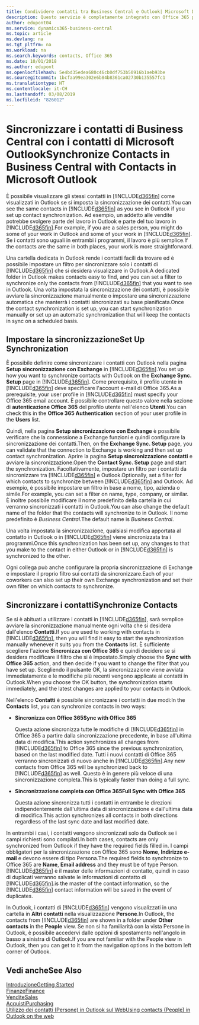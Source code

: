 ```yaml
---
title: Condividere contatti tra Business Central e Outlook| Microsoft Docs
description: Questo servizio è completamente integrato con Office 365 pertanto è possibile condividere i contatti tra Outlook e Business Central.
author: edupont04
ms.service: dynamics365-business-central
ms.topic: article
ms.devlang: na
ms.tgt_pltfrm: na
ms.workload: na
ms.search.keywords: contacts, Office 365
ms.date: 10/01/2018
ms.author: edupont
ms.openlocfilehash: 5e4bd35edea680c46cb0df753b50916b1aeb93be
ms.sourcegitcommit: 1bcfaa99ea302e6b84b8361ca02730b135557fc1
ms.translationtype: HT
ms.contentlocale: it-CH
ms.lasthandoff: 03/08/2019
ms.locfileid: "826012"
---
```

# <a name="synchronize-contacts-in-business-central-with-contacts-in-microsoft-outlook"></a><span data-ttu-id="942e6-103">Sincronizzare i contatti di Business Central con i contatti di Microsoft Outlook</span><span class="sxs-lookup"><span data-stu-id="942e6-103">Synchronize Contacts in Business Central with Contacts in Microsoft Outlook</span></span>
<span data-ttu-id="942e6-104">È possibile visualizzare gli stessi contatti in [!INCLUDE[d365fin](includes/d365fin_md.md)] come visualizzati in Outlook se si imposta la sincronizzazione dei contatti.</span><span class="sxs-lookup"><span data-stu-id="942e6-104">You can see the same contacts in [!INCLUDE[d365fin](includes/d365fin_md.md)] as you see in Outlook if you set up contact synchronization.</span></span> <span data-ttu-id="942e6-105">Ad esempio, un addetto alle vendite potrebbe svolgere parte del lavoro in Outlook e parte del tuo lavoro in [!INCLUDE[d365fin](includes/d365fin_md.md)].</span><span class="sxs-lookup"><span data-stu-id="942e6-105">For example, if you are a sales person, you might do some of your work in Outlook and some of your work in [!INCLUDE[d365fin](includes/d365fin_md.md)].</span></span> <span data-ttu-id="942e6-106">Se i contatti sono uguali in entrambi i programmi, il lavoro è più semplice.</span><span class="sxs-lookup"><span data-stu-id="942e6-106">If the contacts are the same in both places, your work is more straightforward.</span></span>  

<span data-ttu-id="942e6-107">Una cartella dedicata in Outlook rende i contatti facili da trovare ed è possibile impostare un filtro per sincronizzare solo i contatti di [!INCLUDE[d365fin](includes/d365fin_md.md)] che si desidera visualizzare in Outlook.</span><span class="sxs-lookup"><span data-stu-id="942e6-107">A dedicated folder in Outlook makes contacts easy to find, and you can set a filter to synchronize only the contacts from [!INCLUDE[d365fin](includes/d365fin_md.md)] that you want to see in Outlook.</span></span> <span data-ttu-id="942e6-108">Una volta impostata la sincronizzazione dei contatti, è possibile avviare la sincronizzazione manualmente o impostare una sincronizzazione automatica che manterrà i contatti sincronizzati su base pianificata.</span><span class="sxs-lookup"><span data-stu-id="942e6-108">Once the contact synchronization is set up, you can start synchronization manually or set up an automatic synchronization that will keep the contacts in sync on a scheduled basis.</span></span>  

## <a name="set-up-synchronization"></a><span data-ttu-id="942e6-109">Impostare la sincronizzazione</span><span class="sxs-lookup"><span data-stu-id="942e6-109">Set Up Synchronization</span></span>
<span data-ttu-id="942e6-110">È possibile definire come sincronizzare i contatti con Outlook nella pagina **Setup sincronizzazione con Exchange** in [!INCLUDE[d365fin](includes/d365fin_md.md)].</span><span class="sxs-lookup"><span data-stu-id="942e6-110">You set up how you want to synchronize contacts with Outlook on the **Exchange Sync. Setup** page in [!INCLUDE[d365fin](includes/d365fin_md.md)].</span></span> <span data-ttu-id="942e6-111">Come prerequisito, il profilo utente in [!INCLUDE[d365fin](includes/d365fin_md.md)] deve specificare l'account e-mail di Office 365.</span><span class="sxs-lookup"><span data-stu-id="942e6-111">As a prerequisite, your user profile in [!INCLUDE[d365fin](includes/d365fin_md.md)] must specify your Office 365 email account.</span></span> <span data-ttu-id="942e6-112">È possibile controllare questo valore nella sezione di **autenticazione Office 365** del profilo utente nell'elenco **Utenti**.</span><span class="sxs-lookup"><span data-stu-id="942e6-112">You can check this in the **Office 365 Authentication** section of your user profile in the **Users** list.</span></span>  

<span data-ttu-id="942e6-113">Quindi, nella pagina **Setup sincronizzazione con Exchange** è possibile verificare che la connessione a Exchange funzioni e quindi configurare la sincronizzazione dei contatti.</span><span class="sxs-lookup"><span data-stu-id="942e6-113">Then, on the **Exchange Sync. Setup** page, you can validate that the connection to Exchange is working and then set up contact synchronization.</span></span> <span data-ttu-id="942e6-114">Aprire la pagina **Setup sincronizzazione contatti** e avviare la sincronizzazione.</span><span class="sxs-lookup"><span data-stu-id="942e6-114">Open the **Contact Sync. Setup** page and start the synchronization.</span></span> <span data-ttu-id="942e6-115">Facoltativamente, impostare un filtro per i contatti da sincronizzare tra [!INCLUDE[d365fin](includes/d365fin_md.md)] e Outlook.</span><span class="sxs-lookup"><span data-stu-id="942e6-115">Optionally, set a filter for which contacts to synchronize between [!INCLUDE[d365fin](includes/d365fin_md.md)] and Outlook.</span></span> <span data-ttu-id="942e6-116">Ad esempio, è possibile impostare un filtro in base a nome, tipo, azienda o simile.</span><span class="sxs-lookup"><span data-stu-id="942e6-116">For example, you can set a filter on name, type, company, or similar.</span></span> <span data-ttu-id="942e6-117">È inoltre possibile modificare il nome predefinito della cartella in cui verranno sincronizzati i contatti in Outlook.</span><span class="sxs-lookup"><span data-stu-id="942e6-117">You can also change the default name of the folder that the contacts will synchronize to in Outlook.</span></span> <span data-ttu-id="942e6-118">Il nome predefinito è *Business Central*.</span><span class="sxs-lookup"><span data-stu-id="942e6-118">The default name is *Business Central*.</span></span>  

<span data-ttu-id="942e6-119">Una volta impostata la sincronizzazione, qualsiasi modifica apportata al contatto in Outlook o in [!INCLUDE[d365fin](includes/d365fin_md.md)] viene sincronizzata tra i programmi.</span><span class="sxs-lookup"><span data-stu-id="942e6-119">Once this synchronization has been set up, any changes to that you make to the contact in either Outlook or in [!INCLUDE[d365fin](includes/d365fin_md.md)] is synchronized to the other.</span></span>  

<span data-ttu-id="942e6-120">Ogni collega può anche configurare la propria sincronizzazione di Exchange e impostare il proprio filtro sui contatti da sincronizzare.</span><span class="sxs-lookup"><span data-stu-id="942e6-120">Each of your coworkers can also set up their own Exchange synchronization and set their own filter on which contacts to synchronize.</span></span>  

## <a name="synchronize-contacts"></a><span data-ttu-id="942e6-121">Sincronizzare i contatti</span><span class="sxs-lookup"><span data-stu-id="942e6-121">Synchronize Contacts</span></span>
<span data-ttu-id="942e6-122">Se si è abituati a utilizzare i contatti in [!INCLUDE[d365fin](includes/d365fin_md.md)], sarà semplice avviare la sincronizzazione manualmente ogni volta che si desidera dall'elenco **Contatti**.</span><span class="sxs-lookup"><span data-stu-id="942e6-122">If you are used to working with contacts in [!INCLUDE[d365fin](includes/d365fin_md.md)], then you will find it easy to start the synchronization manually whenever it suits you from the **Contacts** list.</span></span> <span data-ttu-id="942e6-123">È sufficiente scegliere l'azione **Sincronizza con Office 365** e quindi decidere se si desidera modificare il filtro che si è impostato.</span><span class="sxs-lookup"><span data-stu-id="942e6-123">Simply choose the **Sync with Office 365** action, and then decide if you want to change the filter that you have set up.</span></span> <span data-ttu-id="942e6-124">Scegliendo il pulsante OK, la sincronizzazione viene avviata immediatamente e le modifiche più recenti vengono applicate ai contatti in Outlook.</span><span class="sxs-lookup"><span data-stu-id="942e6-124">When you choose the OK button, the synchronization starts immediately, and the latest changes are applied to your contacts in Outlook.</span></span>  

<span data-ttu-id="942e6-125">Nell'elenco **Contatti** è possibile sincronizzare i contatti in due modi:</span><span class="sxs-lookup"><span data-stu-id="942e6-125">In the **Contacts** list, you can synchronize contacts in two ways:</span></span>

* <span data-ttu-id="942e6-126">**Sincronizza con Office 365**</span><span class="sxs-lookup"><span data-stu-id="942e6-126">**Sync with Office 365**</span></span>

  <span data-ttu-id="942e6-127">Questa azione sincronizza tutte le modifiche di [!INCLUDE[d365fin](includes/d365fin_md.md)] in Office 365 a partire dalla sincronizzazione precedente, in base all'ultima data di modifica.</span><span class="sxs-lookup"><span data-stu-id="942e6-127">This action synchronizes all changes from [!INCLUDE[d365fin](includes/d365fin_md.md)] to Office 365 since the previous synchronization, based on the last modified date.</span></span> <span data-ttu-id="942e6-128">Tutti i nuovi contatti di Office 365 verranno sincronizzati di nuovo anche in [!INCLUDE[d365fin](includes/d365fin_md.md)].</span><span class="sxs-lookup"><span data-stu-id="942e6-128">Any new contacts from Office 365 will be synchronized back to [!INCLUDE[d365fin](includes/d365fin_md.md)] as well.</span></span> <span data-ttu-id="942e6-129">Questo è in genere più veloce di una sincronizzazione completa.</span><span class="sxs-lookup"><span data-stu-id="942e6-129">This is typically faster than doing a full sync.</span></span>  

* <span data-ttu-id="942e6-130">**Sincronizzazione completa con Office 365**</span><span class="sxs-lookup"><span data-stu-id="942e6-130">**Full Sync with Office 365**</span></span>

  <span data-ttu-id="942e6-131">Questa azione sincronizza tutti i contatti in entrambe le direzioni indipendentemente dall'ultima data di sincronizzazione e dall'ultima data di modifica.</span><span class="sxs-lookup"><span data-stu-id="942e6-131">This action synchronizes all contacts in both directions regardless of the last sync date and last modified date.</span></span>  

<span data-ttu-id="942e6-132">In entrambi i casi, i contatti vengono sincronizzati solo da Outlook se i campi richiesti sono compilati.</span><span class="sxs-lookup"><span data-stu-id="942e6-132">In both cases, contacts are only synchronized from Outlook if they have the required fields filled in.</span></span> <span data-ttu-id="942e6-133">I campi obbligatori per la sincronizzazione con Office 365 sono **Nome**, **Indirizzo e-mail** e devono essere di tipo Persona.</span><span class="sxs-lookup"><span data-stu-id="942e6-133">The required fields to synchronize to Office 365 are **Name**, **Email address** and they must be of type Person.</span></span> [!INCLUDE[d365fin](includes/d365fin_md.md)] <span data-ttu-id="942e6-134">è il master delle informazioni di contatto, quindi in caso di duplicati verranno salvate le informazioni di contatto di [!INCLUDE[d365fin](includes/d365fin_md.md)].</span><span class="sxs-lookup"><span data-stu-id="942e6-134">is the master of the contact information, so the [!INCLUDE[d365fin](includes/d365fin_md.md)] contact information will be saved in the event of duplicates.</span></span>  

<span data-ttu-id="942e6-135">In Outlook, i contatti di [!INCLUDE[d365fin](includes/d365fin_md.md)] vengono visualizzati in una cartella in **Altri contatti** nella visualizzazione **Persone**.</span><span class="sxs-lookup"><span data-stu-id="942e6-135">In Outlook, the contacts from [!INCLUDE[d365fin](includes/d365fin_md.md)] are shown in a folder under **Other contacts** in the **People**  view.</span></span> <span data-ttu-id="942e6-136">Se non si ha familiarità con la vista Persone in Outlook, è possibile accedervi dalle opzioni di spostamento nell'angolo in basso a sinistra di Outlook.</span><span class="sxs-lookup"><span data-stu-id="942e6-136">If you are not familiar with the People view in Outlook, then you can get to it from the navigation options in the bottom left corner of Outlook.</span></span>  

## <a name="see-also"></a><span data-ttu-id="942e6-137">Vedi anche</span><span class="sxs-lookup"><span data-stu-id="942e6-137">See Also</span></span>
[<span data-ttu-id="942e6-138">Introduzione</span><span class="sxs-lookup"><span data-stu-id="942e6-138">Getting Started</span></span>](product-get-started.md)  
[<span data-ttu-id="942e6-139">Finanze</span><span class="sxs-lookup"><span data-stu-id="942e6-139">Finance</span></span>](finance.md)  
[<span data-ttu-id="942e6-140">Vendite</span><span class="sxs-lookup"><span data-stu-id="942e6-140">Sales</span></span>](sales-manage-sales.md)  
[<span data-ttu-id="942e6-141">Acquisti</span><span class="sxs-lookup"><span data-stu-id="942e6-141">Purchasing</span></span>](purchasing-manage-purchasing.md)  
[<span data-ttu-id="942e6-142">Utilizzo dei contatti (Persone) in Outlook sul Web</span><span class="sxs-lookup"><span data-stu-id="942e6-142">Using contacts (People) in Outlook on the web</span></span>](https://support.office.com/en-us/article/Using-contacts-People-in-Outlook-on-the-web-1e3438c7-26b2-420c-87de-3cea9d31b5cb?appver=OWB150)  
